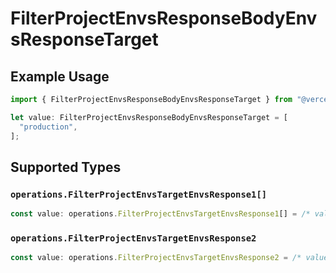# FilterProjectEnvsResponseBodyEnvsResponseTarget

## Example Usage

```typescript
import { FilterProjectEnvsResponseBodyEnvsResponseTarget } from "@vercel/sdk/models/operations/filterprojectenvs.js";

let value: FilterProjectEnvsResponseBodyEnvsResponseTarget = [
  "production",
];
```

## Supported Types

### `operations.FilterProjectEnvsTargetEnvsResponse1[]`

```typescript
const value: operations.FilterProjectEnvsTargetEnvsResponse1[] = /* values here */
```

### `operations.FilterProjectEnvsTargetEnvsResponse2`

```typescript
const value: operations.FilterProjectEnvsTargetEnvsResponse2 = /* values here */
```

